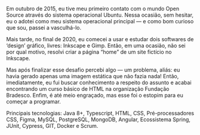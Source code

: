 Em outubro de 2015, eu tive meu primeiro contato com o mundo Open Source através do sistema operacional Ubuntu. Nessa ocasião, sem hesitar, eu o adotei como meu sistema operacional principal — e como bom curioso que sou, passei a vasculhá-lo.

Mais tarde, no final de 2020, eu comecei a usar e estudar dois softwares de ‘design’ gráfico, livres: Inkscape e Gimp. Então, em uma ocasião, não sei por qual motivo, resolvi criar a página “home” de um site fictício no Inkscape.

Mas após finalizar esse desafio percebi algo — um problema, aliás: eu havia gerado apenas uma imagem estática que não fazia nada!
Então, imediatamente, eu fui buscar conhecimento a respeito do assunto e acabai encontrando um curso básico de HTML na organização Fundação Bradesco.
Enfim, é até meio engraçado, mas esse foi o estopim para eu começar a programar.

Principais tecnologias: Java 8+, Typescript, HTML, CSS, Pré-processadores CSS, Figma, MySQL, PostgreSQL, MongoDB, Angular, Ecossistema Spring, JUnit, Cypress, GIT, Docker e Scrum.


